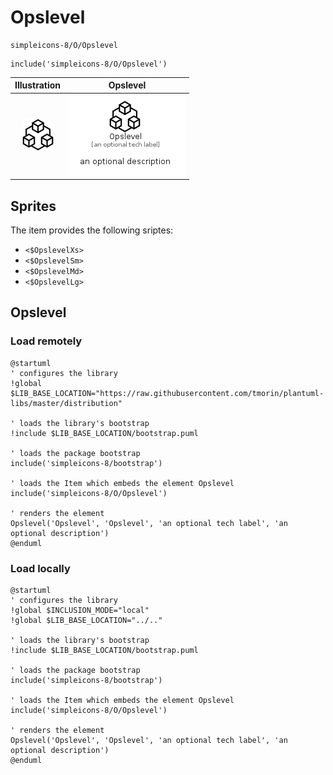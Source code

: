 # Opslevel


```text
simpleicons-8/O/Opslevel
```

```text
include('simpleicons-8/O/Opslevel')
```



| Illustration | Opslevel |
| :---: | :---: |
| ![illustration for Illustration](../../simpleicons-8/O/Opslevel.png) | ![illustration for Opslevel](../../simpleicons-8/O/Opslevel.Local.png) |



## Sprites
The item provides the following sriptes:

- `<$OpslevelXs>`
- `<$OpslevelSm>`
- `<$OpslevelMd>`
- `<$OpslevelLg>`





## Opslevel

### Load remotely
```plantuml
@startuml
' configures the library
!global $LIB_BASE_LOCATION="https://raw.githubusercontent.com/tmorin/plantuml-libs/master/distribution"

' loads the library's bootstrap
!include $LIB_BASE_LOCATION/bootstrap.puml

' loads the package bootstrap
include('simpleicons-8/bootstrap')

' loads the Item which embeds the element Opslevel
include('simpleicons-8/O/Opslevel')

' renders the element
Opslevel('Opslevel', 'Opslevel', 'an optional tech label', 'an optional description')
@enduml
```

### Load locally
```plantuml
@startuml
' configures the library
!global $INCLUSION_MODE="local"
!global $LIB_BASE_LOCATION="../.."

' loads the library's bootstrap
!include $LIB_BASE_LOCATION/bootstrap.puml

' loads the package bootstrap
include('simpleicons-8/bootstrap')

' loads the Item which embeds the element Opslevel
include('simpleicons-8/O/Opslevel')

' renders the element
Opslevel('Opslevel', 'Opslevel', 'an optional tech label', 'an optional description')
@enduml
```

